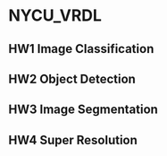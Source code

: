 # NYCU_VRDL
## HW1 Image Classification
## HW2 Object Detection
## HW3 Image Segmentation
## HW4 Super Resolution
